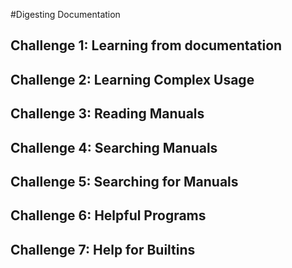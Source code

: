 #Digesting Documentation

## Challenge 1: Learning from documentation 
## Challenge 2: Learning Complex Usage 
## Challenge 3: Reading Manuals 
## Challenge 4: Searching Manuals
## Challenge 5: Searching for Manuals 
## Challenge 6: Helpful Programs 
## Challenge 7: Help for Builtins 
